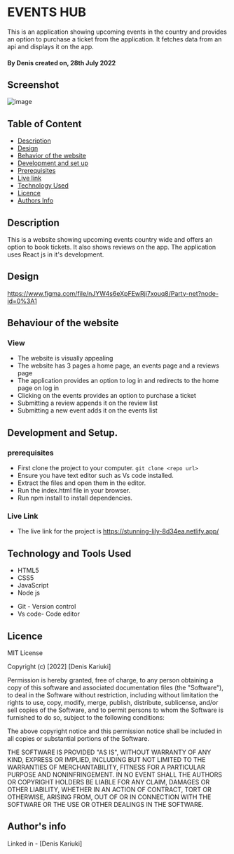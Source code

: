 # EVENTS HUB

This is an application showing upcoming events in the country and provides an option to purchase a ticket from the application. It fetches data from an api and displays it on the app.

#### By **Denis** created on, 28th July 2022

## Screenshot
   ![image](./src/images/Screenshot%20from%202022-07-31%2021-23-39.png)


## Table of Content

- [Description](#description)
- [Design](#design)
- [Behavior of the website](#siteBehavior)
- [Development and set up](#setUp)
- [Prerequisites](#Prerequisites)
- [Live link](#Live-Link)
- [Technology Used](#technology-Used)
- [Licence](#licence)
- [Authors Info](#Authors-info)

## Description

This is a website showing upcoming events country wide and offers an option to book tickets. It also shows reviews on the app. The application uses React js in it's development.

## Design
https://www.figma.com/file/nJYW4s6eXpFEwRji7xouq8/Party-net?node-id=0%3A1

## Behaviour of the website
### View
+ The website is visually appealing
+ The website has 3 pages a home page, an events page and a reviews page
+ The application provides an option to log in and redirects to the home page on log in
+ Clicking on the events provides an option to purchase a ticket
+ Submitting a review appends it on the review list
+ Submitting a new event adds it on the events list


## Development and Setup.

### prerequisites
+ First clone the project to your computer. ```git clone <repo url>```
+ Ensure you have text editor such as Vs code installed.
+ Extract the files and open them in the editor.
+ Run the index.html file in your browser.
+ Run npm install to install dependencies.


### Live Link
* The live link for the project is https://stunning-lily-8d34ea.netlify.app/

## Technology and Tools Used

+ HTML5
+ CSS5
+ JavaScript
+ Node js
- Git - Version control
- Vs code- Code editor


## Licence
MIT License

Copyright (c) [2022] [Denis Kariuki]

Permission is hereby granted, free of charge, to any person obtaining a copy
of this software and associated documentation files (the "Software"), to deal
in the Software without restriction, including without limitation the rights
to use, copy, modify, merge, publish, distribute, sublicense, and/or sell
copies of the Software, and to permit persons to whom the Software is
furnished to do so, subject to the following conditions:

The above copyright notice and this permission notice shall be included in all
copies or substantial portions of the Software.

THE SOFTWARE IS PROVIDED "AS IS", WITHOUT WARRANTY OF ANY KIND, EXPRESS OR
IMPLIED, INCLUDING BUT NOT LIMITED TO THE WARRANTIES OF MERCHANTABILITY,
FITNESS FOR A PARTICULAR PURPOSE AND NONINFRINGEMENT. IN NO EVENT SHALL THE
AUTHORS OR COPYRIGHT HOLDERS BE LIABLE FOR ANY CLAIM, DAMAGES OR OTHER
LIABILITY, WHETHER IN AN ACTION OF CONTRACT, TORT OR OTHERWISE, ARISING FROM,
OUT OF OR IN CONNECTION WITH THE SOFTWARE OR THE USE OR OTHER DEALINGS IN THE
SOFTWARE.

## Author's info
Linked in - [Denis Kariuki]
